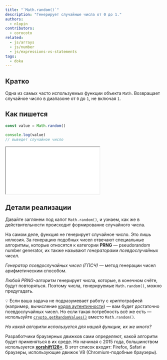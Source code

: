 ```yaml
---
title: "`Math.random()`"
description: "Генерирует случайные числа от 0 до 1."
authors:
  - nlopin
contributors:
  - corocoto
related:
  - js/arrays
  - js/number
  - js/expressions-vs-statements
tags:
  - doka
---
```


## Кратко

Одна из самых часто используемых функции объекта `Math`. Возвращает случайное число в диапазоне от `0` до `1`, не включая `1`.

## Как пишется

```js
const value = Math.random()

console.log(value)
// выведет случайное число
```

<iframe title="Название — Math.random() — Дока" src="demos/Lopinopulos-agoXBj/" height="150"></iframe>

## Детали реализации

Давайте заглянем под капот `Math.random()`, и узнаем, как же в действительности происходит формирование случайного числа.

На самом деле, функция не генерирует случайное число. Это лишь иллюзия. За генерацию подобных чисел отвечают специальные алгоритмы, которые относятся к категории **PRNG** — pseudorandom number generator, их также называют _генераторами псевдослучайных чисел_.

_Генератор псевдослучайных чисел (ГПСЧ)_ — метод генерации чисел арифметическим способом.

Любой _PRNG-алгоритм_ генерирует числа, которые, в конечном счёте, будут повторяться. Поэтому числа, генерируемые `Math.random()`, можно предугадать.

<aside>

💡 Если ваша задача не подразумевает работу с криптографией (например, вычисление [кодов аутентичности](https://ru.wikipedia.org/wiki/Имитовставка)) — вам будет достаточно псевдослучайных чисел. Но если такая потребность всё же есть — используйте [`crypto.getRandomValues()`](https://developer.mozilla.org/ru/docs/Web/API/Crypto/getRandomValues) вместо `Math.random()`.

</aside>

_Но какой алгоритм используется для нашей функции, их же много?_

Разработчики браузерных движков сами определяют, какой алгоритм будет применяться в их среде. Но начиная с 2015 года, большинством используется [**xorshift128+**](https://vigna.di.unimi.it/ftp/papers/xorshiftplus.pdf). В этот список входят: Firefox, Safari и браузеры, использующие движок V8 (Chromium-подобные браузеры).
